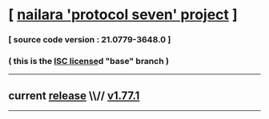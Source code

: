 
# [ [nailara 'protocol seven' project](http://nailara.network/) ]

### [ source code version : 21.0779-3648.0 ]

### ( this is the [ISC license](license)d "base" branch )
---
## current [release](https://github.com/taekiten/nailara/releases) \\\\// [v1.77.1](https://github.com/taekiten/nailara/releases/tag/v1.77.1)
---
